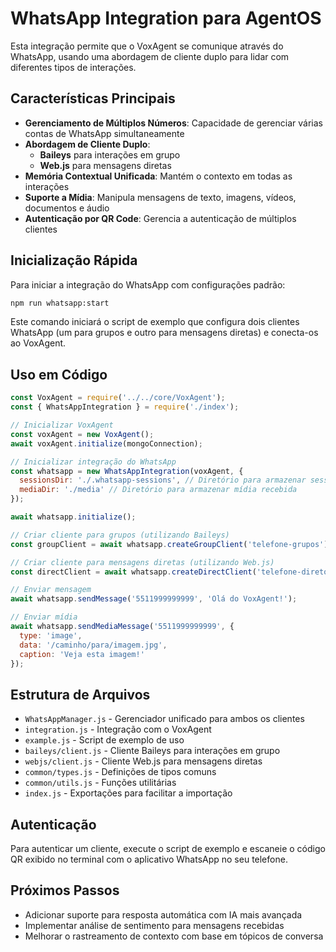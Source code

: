 # WhatsApp Integration para AgentOS

Esta integração permite que o VoxAgent se comunique através do WhatsApp, usando uma abordagem de cliente duplo para lidar com diferentes tipos de interações.

## Características Principais

- **Gerenciamento de Múltiplos Números**: Capacidade de gerenciar várias contas de WhatsApp simultaneamente
- **Abordagem de Cliente Duplo**:
  - **Baileys** para interações em grupo
  - **Web.js** para mensagens diretas
- **Memória Contextual Unificada**: Mantém o contexto em todas as interações
- **Suporte a Mídia**: Manipula mensagens de texto, imagens, vídeos, documentos e áudio
- **Autenticação por QR Code**: Gerencia a autenticação de múltiplos clientes

## Inicialização Rápida

Para iniciar a integração do WhatsApp com configurações padrão:

```bash
npm run whatsapp:start
```

Este comando iniciará o script de exemplo que configura dois clientes WhatsApp (um para grupos e outro para mensagens diretas) e conecta-os ao VoxAgent.

## Uso em Código

```javascript
const VoxAgent = require('../../core/VoxAgent');
const { WhatsAppIntegration } = require('./index');

// Inicializar VoxAgent
const voxAgent = new VoxAgent();
await voxAgent.initialize(mongoConnection);

// Inicializar integração do WhatsApp
const whatsapp = new WhatsAppIntegration(voxAgent, {
  sessionsDir: './.whatsapp-sessions', // Diretório para armazenar sessões
  mediaDir: './media' // Diretório para armazenar mídia recebida
});

await whatsapp.initialize();

// Criar cliente para grupos (utilizando Baileys)
const groupClient = await whatsapp.createGroupClient('telefone-grupos');

// Criar cliente para mensagens diretas (utilizando Web.js)
const directClient = await whatsapp.createDirectClient('telefone-direto');

// Enviar mensagem
await whatsapp.sendMessage('5511999999999', 'Olá do VoxAgent!');

// Enviar mídia
await whatsapp.sendMediaMessage('5511999999999', {
  type: 'image',
  data: '/caminho/para/imagem.jpg',
  caption: 'Veja esta imagem!'
});
```

## Estrutura de Arquivos

- `WhatsAppManager.js` - Gerenciador unificado para ambos os clientes
- `integration.js` - Integração com o VoxAgent
- `example.js` - Script de exemplo de uso
- `baileys/client.js` - Cliente Baileys para interações em grupo
- `webjs/client.js` - Cliente Web.js para mensagens diretas
- `common/types.js` - Definições de tipos comuns
- `common/utils.js` - Funções utilitárias
- `index.js` - Exportações para facilitar a importação

## Autenticação

Para autenticar um cliente, execute o script de exemplo e escaneie o código QR exibido no terminal com o aplicativo WhatsApp no seu telefone.

## Próximos Passos

- Adicionar suporte para resposta automática com IA mais avançada
- Implementar análise de sentimento para mensagens recebidas
- Melhorar o rastreamento de contexto com base em tópicos de conversa

